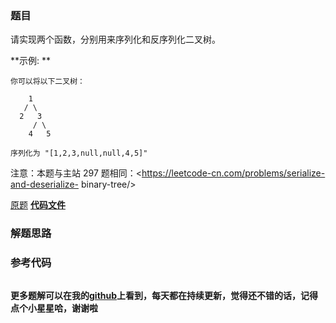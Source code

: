 ### 题目
请实现两个函数，分别用来序列化和反序列化二叉树。

**示例:  **

    
    
    你可以将以下二叉树：
    
        1
       / \
      2   3
         / \
        4   5
    
    序列化为 "[1,2,3,null,null,4,5]"

注意：本题与主站 297 题相同：<https://leetcode-cn.com/problems/serialize-and-deserialize-
binary-tree/>

[原题](https://leetcode-cn.com/problems/xu-lie-hua-er-cha-shu-lcof/)    **[代码文件]()**


### 解题思路




### 参考代码

```go


```




**更多题解可以在我的[github](https://github.com/LZH139/leetcode_Go)上看到，每天都在持续更新，觉得还不错的话，记得点个小星星哈，谢谢啦**
